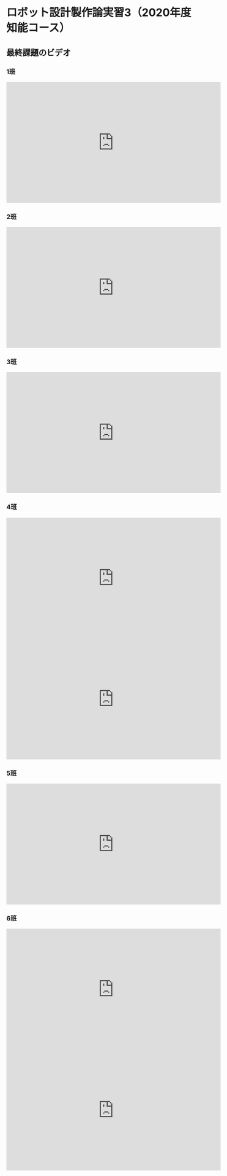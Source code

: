 # ロボット設計製作論実習3（2020年度知能コース）

## 最終課題のビデオ

### 1班

<iframe width="560" height="315" src="https://www.youtube.com/embed/6vOlcJ98FtQ" title="YouTube video player" frameborder="0" allow="accelerometer; autoplay; clipboard-write; encrypted-media; gyroscope; picture-in-picture" allowfullscreen></iframe>

### 2班

<iframe width="560" height="315" src="https://www.youtube.com/embed/v6pAOGox5oM" title="YouTube video player" frameborder="0" allow="accelerometer; autoplay; clipboard-write; encrypted-media; gyroscope; picture-in-picture" allowfullscreen></iframe>

### 3班

<iframe width="560" height="315" src="https://www.youtube.com/embed/999Lu2U5z1U" title="YouTube video player" frameborder="0" allow="accelerometer; autoplay; clipboard-write; encrypted-media; gyroscope; picture-in-picture" allowfullscreen></iframe>

### 4班

<iframe width="560" height="315" src="https://www.youtube.com/embed/XUe6zGDWI2U" title="YouTube video player" frameborder="0" allow="accelerometer; autoplay; clipboard-write; encrypted-media; gyroscope; picture-in-picture" allowfullscreen></iframe>

<iframe width="560" height="315" src="https://www.youtube.com/embed/HD80IjuEiw4" title="YouTube video player" frameborder="0" allow="accelerometer; autoplay; clipboard-write; encrypted-media; gyroscope; picture-in-picture" allowfullscreen></iframe>

### 5班

<iframe width="560" height="315" src="https://www.youtube.com/embed/9OlL5LOPKds" title="YouTube video player" frameborder="0" allow="accelerometer; autoplay; clipboard-write; encrypted-media; gyroscope; picture-in-picture" allowfullscreen></iframe>

### 6班

<iframe width="560" height="315" src="https://www.youtube.com/embed/w3exYDlKVKQ" title="YouTube video player" frameborder="0" allow="accelerometer; autoplay; clipboard-write; encrypted-media; gyroscope; picture-in-picture" allowfullscreen></iframe>

<iframe width="560" height="315" src="https://www.youtube.com/embed/QVaBZNrUlbw" title="YouTube video player" frameborder="0" allow="accelerometer; autoplay; clipboard-write; encrypted-media; gyroscope; picture-in-picture" allowfullscreen></iframe>
